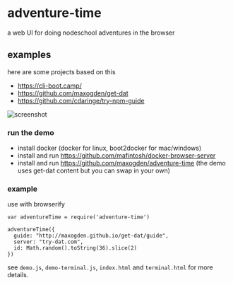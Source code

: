 # adventure-time

a web UI for doing nodeschool adventures in the browser

## examples

here are some projects based on this

- https://cli-boot.camp/
- https://github.com/maxogden/get-dat
- https://github.com/cdaringe/try-npm-guide

![screenshot](screenshot.png)

### run the demo

- install docker (docker for linux, boot2docker for mac/windows)
- install and run https://github.com/mafintosh/docker-browser-server
- install and run https://github.com/maxogden/adventure-time (the demo uses get-dat content but you can swap in your own)

### example

use with browserify

```JS
var adventureTime = require('adventure-time')

adventureTime({
  guide: "http://maxogden.github.io/get-dat/guide",
  server: "try-dat.com",
  id: Math.random().toString(36).slice(2)
})
```

see `demo.js`, `demo-terminal.js`, `index.html` and `terminal.html` for more details.
